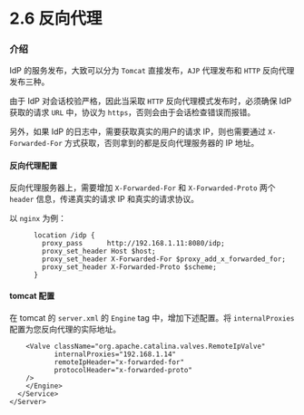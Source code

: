 # 2.6 反向代理

### 介绍
IdP 的服务发布，大致可以分为 `Tomcat` 直接发布，`AJP` 代理发布和 `HTTP` 反向代理发布三种。

由于 IdP 对会话校验严格，因此当采取 `HTTP` 反向代理模式发布时，必须确保 IdP 获取的请求 `URL` 中，协议为 `https`，否则会由于会话检查错误而报错。

另外，如果 IdP 的日志中，需要获取真实的用户的请求 IP，则也需要通过 `X-Forwarded-For` 方式获取，否则拿到的都是反向代理服务器的 IP 地址。

#### 反向代理配置
反向代理服务器上，需要增加 `X-Forwarded-For` 和 `X-Forwarded-Proto` 两个 `header` 信息，传递真实的请求 IP 和真实的请求协议。

以 `nginx` 为例：
```
      location /idp {
        proxy_pass      http://192.168.1.11:8080/idp;
        proxy_set_header Host $host;
        proxy_set_header X-Forwarded-For $proxy_add_x_forwarded_for;
        proxy_set_header X-Forwarded-Proto $scheme;
      }

```

#### tomcat 配置
在 tomcat 的 `server.xml`  的 `Engine` tag 中，增加下述配置。将 `internalProxies` 配置为您反向代理的实际地址。

```
    <Valve className="org.apache.catalina.valves.RemoteIpValve"
           internalProxies="192.168.1.14"
           remoteIpHeader="x-forwarded-for"
           protocolHeader="x-forwarded-proto"
    />
    </Engine>
  </Service>
</Server>
```